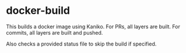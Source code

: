 # docker-build

This builds a docker image using Kaniko. For PRs, all layers are built.
For commits, all layers are built and pushed.

Also checks a provided status file to skip the build if specified.
